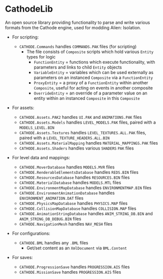 # CathodeLib

An open source library providing functionality to parse and write various formats from the Cathode engine, used for modding Alien: Isolation.

- For scripting:
    - `CATHODE.Commands` handles `COMMANDS.PAK` files (for scripting)
	    - The file consists of `Composite` scripts which hold various `Entity` types for logic
		    - `FunctionEntity` = functions which execute functionality, with parameters and links to child `Entity` objects
			- `VariableEntity` = variables which can be used externally as parameters on an instanced `Composite` via a `FunctionEntity`
			- `ProxyEntity` = a proxy of a `FunctionEntity` within another `Composite`, useful for acting on events in another composite
			- `OverrideEntity` = an override of a parameter value on an entity within an instanced `Composite` in this `Composite`
    
- For assets:
    - `CATHODE.Assets.PAK2` handles `UI.PAK` and `ANIMATIONS.PAK` files
    - `CATHODE.Assets.Models` handles `LEVEL_MODELS.PAK` files, paired with a `MODELS_LEVEL.BIN`
    - `CATHODE.Assets.Textures` handles `LEVEL_TEXTURES.ALL.PAK` files, paired with a `LEVEL_TEXTURE_HEADERS.ALL.BIN`
    - `CATHODE.Assets.MaterialMapping` handles `MATERIAL_MAPPINGS.PAK` files
    - `CATHODE.Assets.Shaders` handles various `SHADERS` `PAK` files

- For level data and mappings:
    - `CATHODE.MoverDatabase` handles `MODELS.MVR` files
    - `CATHODE.RenderableElementsDatabase` handles `REDS.BIN` files
    - `CATHODE.ResourcesDatabase` handles `RESOURCES.BIN` files
    - `CATHODE.MaterialDatabase` handles `MODELS.MTL` files
    - `CATHODE.EnvironmentMapDatabase` handles `ENVIRONMENTMAP.BIN` files
    - `CATHODE.EnvironmentAnimationDatabase` handles `ENVIRONMENT_ANIMATION.DAT` files
    - `CATHODE.PhysicsMapDatabase` handles `PHYSICS.MAP` files
    - `CATHODE.CollisionMapDatabase` handles `COLLISION.MAP` files
    - `CATHODE.AnimationStringDatabase` handles `ANIM_STRING_DB.BIN` and `ANIM_STRING_DB_DEBUG.BIN` files
    - `CATHODE.NavigationMesh` handles `NAV_MESH` files

- For configurations:
    - `CATHODE.BML` handles any `.BML` files
	    - Get/set content as an `XmlDocument` via `BML.Content`

- For saves:
    - `CATHODE.ProgressionSave` handles `PROGRESSION.AIS` files
    - `CATHODE.MissionSave` handles `PROGRESSION.AIS` files
